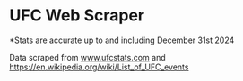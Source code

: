 # UFC Web Scraper
*Stats are accurate up to and including December 31st 2024 

Data scraped from www.ufcstats.com and https://en.wikipedia.org/wiki/List_of_UFC_events

